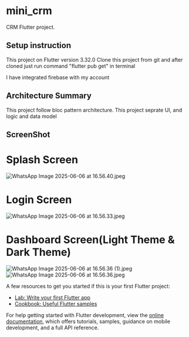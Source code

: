 # mini_crm

CRM Flutter project.

## Setup instruction

This project on Flutter version 3.32.0
Clone this project from git and after cloned just run command "flutter pub get" in terminal

I have integrated firebase with my account 

## Architecture Summary

This project follow bloc pattern architecture.
This project seprate UI, and logic and data model



## ScreenShot

# Splash Screen
![WhatsApp Image 2025-06-06 at 16.56.40.jpeg](images/WhatsApp%20Image%202025-06-06%20at%2016.56.40.jpeg)
# Login Screen
![WhatsApp Image 2025-06-06 at 16.56.33.jpeg](images/WhatsApp%20Image%202025-06-06%20at%2016.56.33.jpeg) 
# Dashboard Screen(Light Theme & Dark Theme)
![WhatsApp Image 2025-06-06 at 16.56.36 (1).jpeg](images/WhatsApp%20Image%202025-06-06%20at%2016.56.36%20%281%29.jpeg) ![WhatsApp Image 2025-06-06 at 16.56.36.jpeg](images/WhatsApp%20Image%202025-06-06%20at%2016.56.36.jpeg) 


A few resources to get you started if this is your first Flutter project:

- [Lab: Write your first Flutter app](https://docs.flutter.dev/get-started/codelab)
- [Cookbook: Useful Flutter samples](https://docs.flutter.dev/cookbook)

For help getting started with Flutter development, view the
[online documentation](https://docs.flutter.dev/), which offers tutorials,
samples, guidance on mobile development, and a full API reference.
